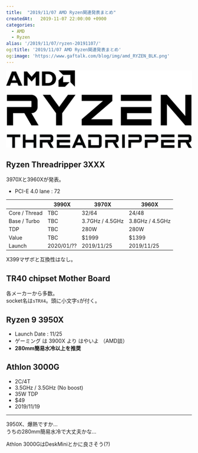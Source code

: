 ```yaml
---
title:  "2019/11/07 AMD Ryzen関連発表まとめ"
createdAt:   2019-11-07 22:00:00 +0900
categories: 
  - AMD
  - Ryzen
alias: '/2019/11/07/ryzen-20191107/'
og:title: '2019/11/07 AMD Ryzen関連発表まとめ'
og:image: 'https://www.gaftalk.com/blog/img/amd_RYZEN_BLK.png'
---
```


![](/blog/img/amd_RYZEN_BLK.png)

## Ryzen Threadripper 3XXX
3970Xと3960Xが発表。

* PCI-E 4.0 lane : 72

|               | 3990X      | 3970X           | 3960X           |
| ------------- | ---------- | --------------- | --------------- |
| Core / Thread | TBC        | 32/64           | 24/48           |
| Base / Turbo  | TBC        | 3.7GHz / 4.5GHz | 3.8GHz / 4.5GHz |
| TDP           | TBC        | 280W            | 280W            |
| Value         | TBC        | $1999           | $1399           |
| Launch        | 2020/01/?? | 2019/11/25      | 2019/11/25      |

X399マザボと互換性はなし。

## TR40 chipset Mother Board

各メーカーから多数。  
socket名は`sTRX4`。頭に小文字`s`が付く。

## Ryzen 9 3950X
* Launch Date : 11/25
* ゲーミング は 3900X より はやいよ （AMD談）
* **280mm簡易水冷以上を推奨**

## Athlon 3000G
* 2C/4T
* 3.5GHz / 3.5GHz (No boost)
* 35W TDP
* $49
* 2019/11/19

***

3950X、爆熱ですか…  
うちの280mm簡易水冷で大丈夫かな…

Athlon 3000GはDeskMiniとかに良さそう(?)